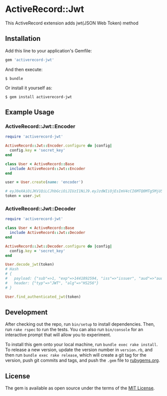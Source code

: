 # ActiveRecord::Jwt

This ActiveRecord extension adds jwt(JSON Web Token) method


## Installation

Add this line to your application's Gemfile:

```ruby
gem 'activerecord-jwt'
```

And then execute:

    $ bundle

Or install it yourself as:

    $ gem install activerecord-jwt

## Example Usage

### ActiveRecord::Jwt::Encoder

```ruby
require 'activerecord-jwt'

ActiveRecord::Jwt::Encoder.configure do |config|
  config.key = 'secret_key'
end

class User < ActiveRecord::Base
  include ActiveRecord::Jwt::Encoder
end

user = User.create(name: 'encoder')

# eyJ0eXAiOiJKV1QiLCJhbGciOiJIUzI1NiJ9.eyJzdWIiOjEsImV4cCI6MTQ0MTg5MjU5NCwiaXNzIjoiaXNzdWVyIiwiYXVkIjoiYXVkaWVuY2UiLCJpYXQiOjE0NDE4OTE5OTQsImNsYXNzIjoiVXNlciJ9.bxyGTmqFY6iwXpRY4QEolrHP-qy0k59wUqGpVKss2Yk
token = user.jwt
```

### ActiveRecord::Jwt::Decoder

```ruby
require 'activerecord-jwt'

class User < ActiveRecord::Base
  include ActiveRecord::Jwt::Decoder
end

ActiveRecord::Jwt::Decoder.configure do |config|
  config.key = 'secret_key'
end

User.decode_jwt(token)
# Hash
# {
#   payload: {"sub"=>1, "exp"=>1441892594, "iss"=>"issuer", "aud"=>"audience", "iat"=>1441891994, "class"=>"User"},
#   header: {"typ"=>"JWT", "alg"=>"HS256"}
# }

User.find_authenticated_jwt(token)
```

## Development

After checking out the repo, run `bin/setup` to install dependencies. Then, run `rake rspec` to run the tests. You can also run `bin/console` for an interactive prompt that will allow you to experiment.

To install this gem onto your local machine, run `bundle exec rake install`. To release a new version, update the version number in `version.rb`, and then run `bundle exec rake release`, which will create a git tag for the version, push git commits and tags, and push the `.gem` file to [rubygems.org](https://rubygems.org).

## License

The gem is available as open source under the terms of the [MIT License](http://opensource.org/licenses/MIT).

